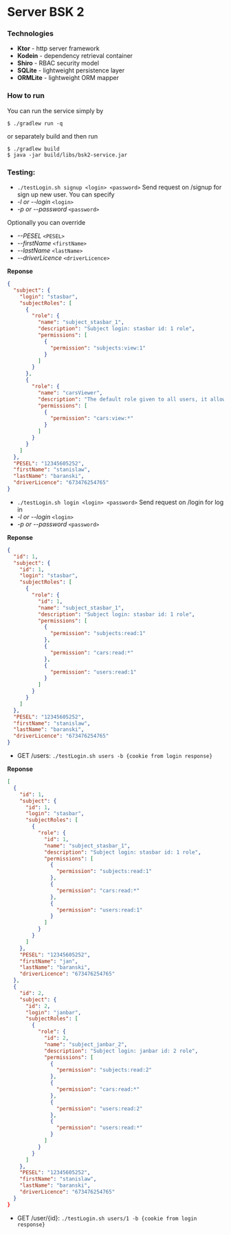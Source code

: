 # Server BSK 2

### Technologies
- **Ktor** - http server framework
- **Kodein** - dependency retrieval container 
- **Shiro** - RBAC security model  
- **SQLite** - lightweight persistence layer
- **ORMLite** - lightweight ORM mapper

### How to run

You can run the service simply by 
``` 
$ ./gradlew run -q
```
or separately build and then run 
```
$ ./gradlew build
$ java -jar build/libs/bsk2-service.jar 
```

### Testing:
- `./testLogin.sh signup <login> <password>`
Send request on /signup for sign up new user.
You can specify 
- *-l or --login*  `<login>` 
- *-p or --password* `<password>`

Optionally you can override  
- *--PESEL* `<PESEL>`
- *--firstName* `<firstName>` 
- *--lastName* `<lastName>`
- *--driverLicence* `<driverLicence>`

**Reponse**
```json
{
  "subject": {
    "login": "stasbar",
    "subjectRoles": [
      {
        "role": {
          "name": "subject_stasbar_1",
          "description": "Subject login: stasbar id: 1 role",
          "permissions": [
            {
              "permission": "subjects:view:1"
            }
          ]
        }
      },
      {
        "role": {
          "name": "carsViewer",
          "description": "The default role given to all users, it allows to view all cars",
          "permissions": [
            {
              "permission": "cars:view:*"
            }
          ]
        }
      }
    ]
  },
  "PESEL": "12345605252",
  "firstName": "stanislaw",
  "lastName": "baranski",
  "driverLicence": "673476254765"
}
```
- `./testLogin.sh login <login> <password>`
Send request on /login for log in 
- *-l or --login*  `<login>` 
- *-p or --password* `<password>`

**Reponse**
```json
{
  "id": 1,
  "subject": {
    "id": 1,
    "login": "stasbar",
    "subjectRoles": [
      {
        "role": {
          "id": 1,
          "name": "subject_stasbar_1",
          "description": "Subject login: stasbar id: 1 role",
          "permissions": [
            {
              "permission": "subjects:read:1"
            },
            {
              "permission": "cars:read:*"
            },
            {
              "permission": "users:read:1"
            }
          ]
        }
      }
    ]
  },
  "PESEL": "12345605252",
  "firstName": "stanislaw",
  "lastName": "baranski",
  "driverLicence": "673476254765"
}
```
- GET /users: `./testLogin.sh users -b {cookie from login response}`

**Reponse**
```json
[
  {
    "id": 1,
    "subject": {
      "id": 1,
      "login": "stasbar",
      "subjectRoles": [
        {
          "role": {
            "id": 1,
            "name": "subject_stasbar_1",
            "description": "Subject login: stasbar id: 1 role",
            "permissions": [
              {
                "permission": "subjects:read:1"
              },
              {
                "permission": "cars:read:*"
              },
              {
                "permission": "users:read:1"
              }
            ]
          }
        }
      ]
    },
    "PESEL": "12345605252",
    "firstName": "jan",
    "lastName": "baranski",
    "driverLicence": "673476254765"
  },
  {
    "id": 2,
    "subject": {
      "id": 2,
      "login": "janbar",
      "subjectRoles": [
        {
          "role": {
            "id": 2,
            "name": "subject_janbar_2",
            "description": "Subject login: janbar id: 2 role",
            "permissions": [
              {
                "permission": "subjects:read:2"
              },
              {
                "permission": "cars:read:*"
              },
              {
                "permission": "users:read:2"
              },
              {
                "permission": "users:read:*"
              }
            ]
          }
        }
      ]
    },
    "PESEL": "12345605252",
    "firstName": "stanislaw",
    "lastName": "baranski",
    "driverLicence": "673476254765"
  }
}
```
- GET /user/{id}: `./testLogin.sh users/1 -b {cookie from login response}`